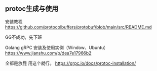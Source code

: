 ## protoc生成与使用

安装教程
https://github.com/protocolbuffers/protobuf/blob/main/src/README.md

GG不成功，先下班

Golang gRPC 安装及使用实例（Window、Ubuntu）
https://www.jianshu.com/p/dea7e17966b2

全都是放屁 用这个就行。
https://grpc.io/docs/protoc-installation/